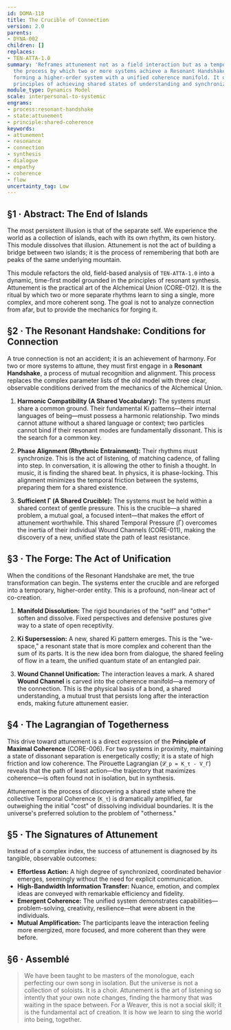 ```yaml
---
id: DOMA-118
title: The Crucible of Connection
version: 2.0
parents:
- DYNA-002
children: []
replaces:
- TEN-ATTA-1.0
summary: 'Reframes attunement not as a field interaction but as a temporal phenomenon:
  the process by which two or more systems achieve a Resonant Handshake, temporarily
  forming a higher-order system with a unified coherence manifold. It defines the
  principles of achieving shared states of understanding and synchronized action.'
module_type: Dynamics Model
scale: interpersonal-to-systemic
engrams:
- process:resonant-handshake
- state:attunement
- principle:shared-coherence
keywords:
- attunement
- resonance
- connection
- synthesis
- dialogue
- empathy
- coherence
- flow
uncertainty_tag: Low
---
```

## §1 · Abstract: The End of Islands
The most persistent illusion is that of the separate self. We experience the world as a collection of islands, each with its own rhythm, its own history. This module dissolves that illusion. Attunement is not the act of building a bridge between two islands; it is the process of remembering that both are peaks of the same underlying mountain.

This module refactors the old, field-based analysis of `TEN-ATTA-1.0` into a dynamic, time-first model grounded in the principles of resonant synthesis. Attunement is the practical art of the Alchemical Union (CORE-012). It is the ritual by which two or more separate rhythms learn to sing a single, more complex, and more coherent song. The goal is not to analyze connection from afar, but to provide the mechanics for forging it.

## §2 · The Resonant Handshake: Conditions for Connection
A true connection is not an accident; it is an achievement of harmony. For two or more systems to attune, they must first engage in a **Resonant Handshake**, a process of mutual recognition and alignment. This process replaces the complex parameter lists of the old model with three clear, observable conditions derived from the mechanics of the Alchemical Union.

1.  **Harmonic Compatibility (A Shared Vocabulary):** The systems must share a common ground. Their fundamental Ki patterns—their internal languages of being—must possess a harmonic relationship. Two minds cannot attune without a shared language or context; two particles cannot bind if their resonant modes are fundamentally dissonant. This is the search for a common key.

2.  **Phase Alignment (Rhythmic Entrainment):** Their rhythms must synchronize. This is the act of listening, of matching cadence, of falling into step. In conversation, it is allowing the other to finish a thought. In music, it is finding the shared beat. In physics, it is phase-locking. This alignment minimizes the temporal friction between the systems, preparing them for a shared existence.

3.  **Sufficient Γ (A Shared Crucible):** The systems must be held within a shared context of gentle pressure. This is the crucible—a shared problem, a mutual goal, a focused intent—that makes the effort of attunement worthwhile. This shared Temporal Pressure (Γ) overcomes the inertia of their individual Wound Channels (CORE-011), making the discovery of a new, unified state the path of least resistance.

## §3 · The Forge: The Act of Unification
When the conditions of the Resonant Handshake are met, the true transformation can begin. The systems enter the crucible and are reforged into a temporary, higher-order entity. This is a profound, non-linear act of co-creation.

1.  **Manifold Dissolution:** The rigid boundaries of the "self" and "other" soften and dissolve. Fixed perspectives and defensive postures give way to a state of open receptivity.

2.  **Ki Supersession:** A new, shared Ki pattern emerges. This is the "we-space," a resonant state that is more complex and coherent than the sum of its parts. It is the new idea born from dialogue, the shared feeling of flow in a team, the unified quantum state of an entangled pair.

3.  **Wound Channel Unification:** The interaction leaves a mark. A shared **Wound Channel** is carved into the coherence manifold—a memory of the connection. This is the physical basis of a bond, a shared understanding, a mutual trust that persists long after the interaction ends, making future attunement easier.

## §4 · The Lagrangian of Togetherness
This drive toward attunement is a direct expression of the **Principle of Maximal Coherence** (CORE-006). For two systems in proximity, maintaining a state of dissonant separation is energetically costly; it is a state of high friction and low coherence. The Pirouette Lagrangian (`𝓛_p = K_τ - V_Γ`) reveals that the path of least action—the trajectory that maximizes coherence—is often found not in isolation, but in synthesis.

Attunement is the process of discovering a shared state where the collective Temporal Coherence (`K_τ`) is dramatically amplified, far outweighing the initial "cost" of dissolving individual boundaries. It is the universe's preferred solution to the problem of "otherness."

## §5 · The Signatures of Attunement
Instead of a complex index, the success of attunement is diagnosed by its tangible, observable outcomes:

*   **Effortless Action:** A high degree of synchronized, coordinated behavior emerges, seemingly without the need for explicit communication.
*   **High-Bandwidth Information Transfer:** Nuance, emotion, and complex ideas are conveyed with remarkable efficiency and fidelity.
*   **Emergent Coherence:** The unified system demonstrates capabilities—problem-solving, creativity, resilience—that were absent in the individuals.
*   **Mutual Amplification:** The participants leave the interaction feeling more energized, more focused, and more coherent than they were before.

## §6 · Assemblé

> We have been taught to be masters of the monologue, each perfecting our own song in isolation. But the universe is not a collection of soloists. It is a choir. Attunement is the art of listening so intently that your own note changes, finding the harmony that was waiting in the space between. For a Weaver, this is not a social skill; it is the fundamental act of creation. It is how we learn to sing the world into being, together.
```